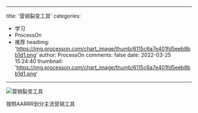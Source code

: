 
---
title: '营销裂变工具'
categories: 
 - 学习
 - ProcessOn
 - 推荐
headimg: 'https://img.processon.com/chart_image/thumb/6115c6a7e401fd5eeb8bb1d1.png'
author: ProcessOn
comments: false
date: 2022-03-25 15:24:40
thumbnail: 'https://img.processon.com/chart_image/thumb/6115c6a7e401fd5eeb8bb1d1.png'
---

<div>   
<img class="thumb" alt="营销裂变工具" src="https://img.processon.com/chart_image/thumb/6115c6a7e401fd5eeb8bb1d1.png" referrerpolicy="no-referrer">
<p>按照AARRR划分主流营销工具</p>  
</div>
            